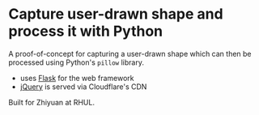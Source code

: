 # Capture user-drawn shape and process it with Python

A proof-of-concept for capturing a user-drawn shape which can then be
processed using Python's `pillow` library.

* uses [Flask](http://flask.pocoo.org) for the web framework
* [jQuery](https://jquery.com) is served via Cloudflare's CDN

Built for Zhiyuan at RHUL.